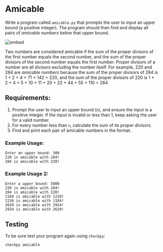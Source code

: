 # Amicable

Write a program called `amicable.py` that prompts the user to input an upper bound (a positive integer). The program should then find and display all pairs of *amicable numbers* below that upper bound.

![embed](https://www.youtube.com/embed/fUSZBVYZdKY?si=3_01Crs-h7IcUhNc)

Two numbers are considered amicable if the sum of the proper divisors of the first number equals the second number, and the sum of the proper divisors of the second number equals the first number. Proper divisors of a number are all divisors excluding the number itself. For example, 220 and 284 are *amicable numbers* because the sum of the proper divisors of 284 is 1 + 2 + 4 + 71 + 142 = 220, and the sum of the proper divisors of 220 is 1 + 2 + 4 + 5 + 10 + 11 + 20 + 22 + 44 + 55 + 110 = 284

## Requirements:

1. Prompt the user to input an upper bound (`n`), and ensure the input is a positive integer. If the input is invalid or less than 1, keep asking the user for a valid number.
2. For every number less than `n`, calculate the sum of its proper divisors.
3. Find and print each pair of amicable numbers in the format.

### Example Usage:

    Enter an upper bound: 300
    220 is amicable with 284!
    284 is amicable with 220!

### Example Usage 2:

    Enter a upper bound: 5000
    220 is amicable with 284!
    284 is amicable with 220!
    1184 is amicable with 1210!
    1210 is amicable with 1184!
    2620 is amicable with 2924!
    2924 is amicable with 2620!

## Testing

To be sure test your program again using `checkpy`:

    checkpy amicable
